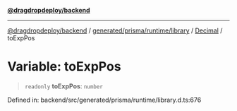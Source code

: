 [**@dragdropdeploy/backend**](../../../../../../../README.md)

***

[@dragdropdeploy/backend](../../../../../../../README.md) / [generated/prisma/runtime/library](../../../README.md) / [Decimal](../README.md) / toExpPos

# Variable: toExpPos

> `readonly` **toExpPos**: `number`

Defined in: backend/src/generated/prisma/runtime/library.d.ts:676
